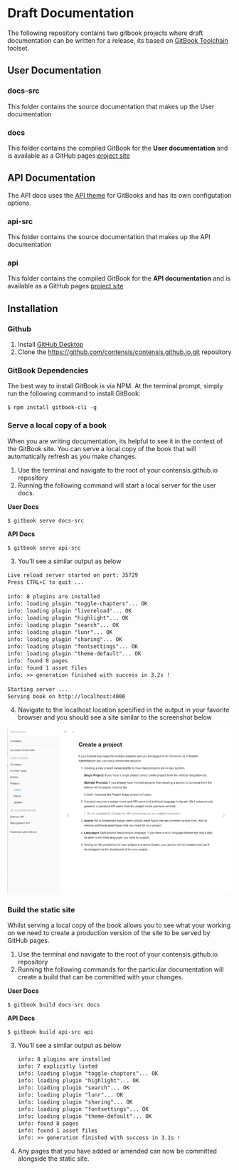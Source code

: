 # Draft Documentation

The following repository contains two gitbook projects where draft documentation can be written for a release, its based on [GitBook Toolchain](https://toolchain.gitbook.com/) toolset.

## User Documentation
### docs-src
This folder contains the source documentation that makes up the User documentation

### docs
This folder contains the compiled GitBook for the **User documentation** and is available as a GitHub pages [project site](https://contensis.github.io/docs/index.html)


## API Documentation
The API docs uses the [API theme](https://github.com/GitbookIO/theme-api) for GitBooks and has its own configutation options. 

### api-src
This folder contains the source documentation that makes up the API documentation

### api
This folder contains the compiled GitBook for the **API documentation** and is available as a GitHub pages [project site](https://contensis.github.io/api/index.html)

## Installation

### Github
1. Install [GitHub Desktop](https://desktop.github.com/)
2. Clone the https://github.com/contensis/contensis.github.io.git repository

### GitBook Dependencies

The best way to install GitBook is via NPM. At the terminal prompt, simply run the following command to install GitBook:

```
$ npm install gitbook-cli -g
```

### Serve a local copy of a book
When you are writing documentation, its helpful to see it in the context of the GitBook site. You can serve a local copy of the book that will automatically refresh as you make changes.

1. Use the terminal and navigate to the root of your contensis.github.io repository
2. Running the following command will start a local server for the user docs.

  **User Docs**
  ```
  $ gitbook serve docs-src
  ```

  **API Docs**
  ```
  $ gitbook serve api-src
  ```

3. You'll see a similar output as below

  ```
  Live reload server started on port: 35729
  Press CTRL+C to quit ...

  info: 8 plugins are installed
  info: loading plugin "toggle-chapters"... OK
  info: loading plugin "livereload"... OK
  info: loading plugin "highlight"... OK
  info: loading plugin "search"... OK
  info: loading plugin "lunr"... OK
  info: loading plugin "sharing"... OK
  info: loading plugin "fontsettings"... OK
  info: loading plugin "theme-default"... OK
  info: found 8 pages
  info: found 1 asset files
  info: >> generation finished with success in 3.2s !

  Starting server ...
  Serving book on http://localhost:4000
  ```
4. Navigate to the localhost location specified in the output in your favorite browser and you should see a site similar to the screenshot below

![GitBook Example](/help/gitbook-example.png)


### Build the static site
Whilst serving a local copy of the book allows you to see what your working on we need to create a production version of the site to be served by GitHub pages.

1. Use the terminal and navigate to the root of your contensis.github.io repository
2. Running the following commands for the particular documentation will create a build that can be committed with your changes.

  **User Docs**
  ```
  $ gitbook build docs-src docs
  ```

  **API Docs**
  ```
  $ gitbook build api-src api
  ```

3. You'll see a similar output as below

    ```
    info: 8 plugins are installed
    info: 7 explicitly listed
    info: loading plugin "toggle-chapters"... OK
    info: loading plugin "highlight"... OK
    info: loading plugin "search"... OK
    info: loading plugin "lunr"... OK
    info: loading plugin "sharing"... OK
    info: loading plugin "fontsettings"... OK
    info: loading plugin "theme-default"... OK
    info: found 8 pages
    info: found 1 asset files
    info: >> generation finished with success in 3.1s !
    ```
4. Any pages that you have added or amended can now be committed alongside the static site.
